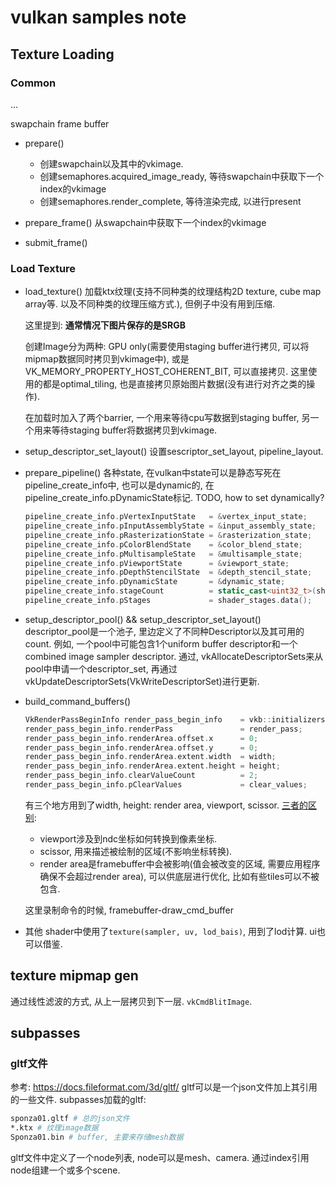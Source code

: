 # vulkan samples note
##  Texture Loading
### Common
...

swapchain
frame buffer

* prepare()
    * 创建swapchain以及其中的vkimage.
    * 创建semaphores.acquired_image_ready, 等待swapchain中获取下一个index的vkimage
    * 创建semaphores.render_complete, 等待渲染完成, 以进行present

* prepare_frame()
    从swapchain中获取下一个index的vkimage

* submit_frame()


### Load Texture

* load_texture()
    加载ktx纹理(支持不同种类的纹理结构2D texture, cube map array等. 以及不同种类的纹理压缩方式.), 但例子中没有用到压缩. 

    这里提到: __通常情况下图片保存的是SRGB__

    创建Image分为两种: GPU only(需要使用staging buffer进行拷贝, 可以将mipmap数据同时拷贝到vkimage中), 或是VK_MEMORY_PROPERTY_HOST_COHERENT_BIT, 可以直接拷贝. 这里使用的都是optimal_tiling, 也是直接拷贝原始图片数据(没有进行对齐之类的操作).

    在加载时加入了两个barrier, 一个用来等待cpu写数据到staging buffer, 另一个用来等待staging buffer将数据拷贝到vkimage.

* setup_descriptor_set_layout()
    设置sescriptor_set_layout, pipeline_layout.

* prepare_pipeline()
    各种state, 在vulkan中state可以是静态写死在pipeline_create_info中, 也可以是dynamic的, 在pipeline_create_info.pDynamicState标记.
    TODO, how to set dynamically?
    ```c++
	pipeline_create_info.pVertexInputState   = &vertex_input_state;
	pipeline_create_info.pInputAssemblyState = &input_assembly_state;
	pipeline_create_info.pRasterizationState = &rasterization_state;
	pipeline_create_info.pColorBlendState    = &color_blend_state;
	pipeline_create_info.pMultisampleState   = &multisample_state;
	pipeline_create_info.pViewportState      = &viewport_state;
	pipeline_create_info.pDepthStencilState  = &depth_stencil_state;
	pipeline_create_info.pDynamicState       = &dynamic_state;
	pipeline_create_info.stageCount          = static_cast<uint32_t>(shader_stages.size());
	pipeline_create_info.pStages             = shader_stages.data();    
    ```

* setup_descriptor_pool() && setup_descriptor_set_layout()
    descriptor_pool是一个池子, 里边定义了不同种Descriptor以及其可用的count. 例如, 一个pool中可能包含1个uniform buffer descriptor和一个combined image sampler descriptor.
    通过, vkAllocateDescriptorSets来从pool中申请一个descriptor_set, 再通过vkUpdateDescriptorSets(VkWriteDescriptorSet)进行更新.

* build_command_buffers()
    ```c++
    VkRenderPassBeginInfo render_pass_begin_info    = vkb::initializers::render_pass_begin_info();
	render_pass_begin_info.renderPass               = render_pass;
	render_pass_begin_info.renderArea.offset.x      = 0;
	render_pass_begin_info.renderArea.offset.y      = 0;
	render_pass_begin_info.renderArea.extent.width  = width;
	render_pass_begin_info.renderArea.extent.height = height;
	render_pass_begin_info.clearValueCount          = 2;
	render_pass_begin_info.pClearValues             = clear_values;
    ```

    有三个地方用到了width, height: render area, viewport, scissor. [三者的区别](https://stackoverflow.com/questions/42501912/can-someone-help-me-understand-viewport-scissor-renderarea-framebuffer-size):
    
    * viewport涉及到ndc坐标如何转换到像素坐标.
    * scissor, 用来描述被绘制的区域(不影响坐标转换).
    * render area是framebuffer中会被影响(值会被改变的区域, 需要应用程序确保不会超过render area), 可以供底层进行优化, 比如有些tiles可以不被包含.


    这里录制命令的时候, framebuffer-draw_cmd_buffer

* 其他
    shader中使用了`texture(sampler, uv, lod_bais)`, 用到了lod计算. ui也可以借鉴.

## texture mipmap gen
通过线性滤波的方式, 从上一层拷贝到下一层. `vkCmdBlitImage`.

## subpasses

### gltf文件
参考: https://docs.fileformat.com/3d/gltf/
gltf可以是一个json文件加上其引用的一些文件. subpasses加载的gltf:

```bash
sponza01.gltf # 总的json文件
*.ktx # 纹理image数据
Sponza01.bin # buffer, 主要来存储mesh数据
```

gltf文件中定义了一个node列表, node可以是mesh、camera. 通过index引用node组建一个或多个scene.